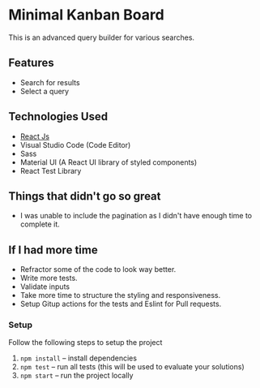 # Minimal Kanban Board

This is an advanced query builder for various searches.

## Features
- Search for results
- Select a query

## Technologies Used

- [React Js](https://github.com/facebook/create-react-app)
- Visual Studio Code (Code Editor)
- Sass
- Material UI (A React UI library of styled components)
- React Test Library

## Things that didn't go so great

- I was unable to include the pagination as I didn't have enough time to complete it. 

## If I had more time

- Refractor some of the code to look way better.
- Write more tests.
- Validate inputs
- Take more time to structure the styling and responsiveness.
- Setup Gitup actions for the tests and Eslint for Pull requests.


### Setup

Follow the following steps to setup the project
1. `npm install` – install dependencies
2. `npm test` – run all tests (this will be used to evaluate your solutions)
3. `npm start` – run the project locally

